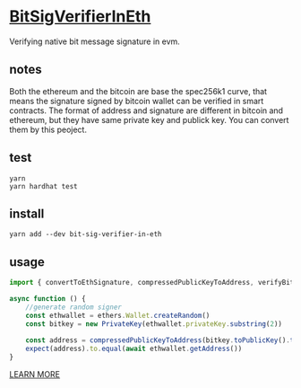 # [BitSigVerifierInEth](https://github.com/EvanChain/bit-sig-verifier-in-eth)
Verifying native bit message signature in evm.

## notes
Both the ethereum and the bitcoin are base the spec256k1 curve, that means the signature signed by bitcoin wallet can be verified in smart contracts. 
The format of address and signature are different in bitcoin and ethereum, but they have same private key and publick key. You can convert them by this peoject.

## test
```shell
yarn
yarn hardhat test
```

## install
``` shell
yarn add --dev bit-sig-verifier-in-eth
```

## usage
``` typescript
import { convertToEthSignature, compressedPublicKeyToAddress, verifyBitSignatureWithEthAddress } from 'bit-sig-verifier-in-eth'

async function () {
    //generate random signer
    const ethwallet = ethers.Wallet.createRandom()
    const bitkey = new PrivateKey(ethwallet.privateKey.substring(2))
        
    const address = compressedPublicKeyToAddress(bitkey.toPublicKey().toBuffer().toString('hex'))
    expect(address).to.equal(await ethwallet.getAddress())
}

```


[LEARN MORE](https://bsaa.gitbook.io/bsaa-wallet/)
